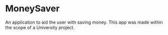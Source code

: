 # MoneySaver
An application to aid the user with saving money.
This app was made within the scope of a University project.
